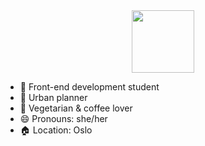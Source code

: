 <div id="header" align="center">
  <img src="https://media.giphy.com/media/M9gbBd9nbDrOTu1Mqx/giphy.gif" width="100"/>
</div>




- 🔭 Front-end development student
- 🏤 Urban planner
- 🌱 Vegetarian & coffee lover
- 😄 Pronouns: she/her
- 🏠 Location: Oslo
